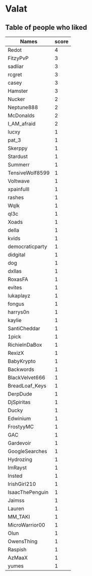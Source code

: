 # Valat
## Table of people who liked
Names | score
--- | ---
Redot | 4
FitzyPvP | 3
sadliar | 3
rcgret | 3
casey | 3
Hamster | 3
Nucker | 2
Neptune888 | 2
McDonalds | 2
I_AM_afraid | 2
lucxy | 1
pat_3 | 1
Skerppy | 1
Stardust | 1
Summerr | 1
TensiveWolf8599 | 1
Voltwave | 1
xpainfulll | 1
rashes | 1
Wqlk | 1
ql3c | 1
Xoads | 1
della | 1
kvids | 1
democraticparty | 1
didgital | 1
dog | 1
dxllas | 1
RoxasFA | 1
evites | 1
lukaplayz | 1
fongus | 1
harrys0n | 1
kaylie | 1
SantiCheddar | 1
1pick | 1
RichieInDaBox | 1
RexizX | 1
BabyKrypto | 1
Backwords | 1
BlackVelvet666 | 1
BreadLoaf_Keys | 1
DerpDude | 1
DjSpiritas | 1
Ducky | 1
Edwinium | 1
FrostyyMC | 1
GAC | 1
Gardevoir | 1
GoogleSearches | 1
Hydrozing | 1
ImRayst | 1
Insted | 1
IrishGirl210 | 1
IsaacThePenguin | 1
Jaimss | 1
Lauren | 1
MM_TAKI | 1
MicroWarrior00 | 1
Olun | 1
OwensThing | 1
Raspish | 1
AzMaaX | 1
yumes | 1
